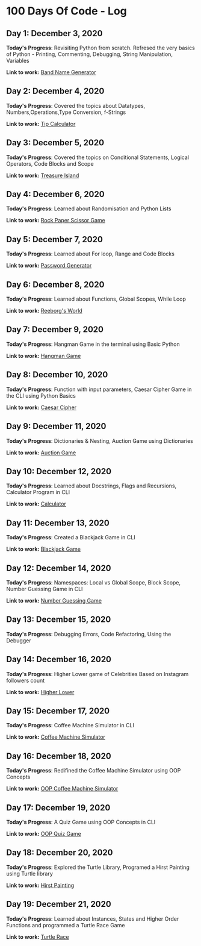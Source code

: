 # 100 Days Of Code - Log

## Day 1: December 3, 2020


**Today's Progress**: Revisiting Python from scratch. Refresed the very basics of Python - Printing, Commenting, Debugging, String Manipulation, Variables

**Link to work:** [Band Name Generator](https://repl.it/@seshaihari/band-name-generator-start#main.py)


## Day 2: December 4, 2020


**Today's Progress**: Covered the topics about Datatypes, Numbers,Operations,Type Conversion, f-Strings

**Link to work:** [Tip Calculator](https://repl.it/@seshaihari/tip-calculator-start#main.py)


## Day 3: December 5, 2020


**Today's Progress**: Covered the topics on Conditional Statements, Logical Operators, Code Blocks and Scope

**Link to work:** [Treasure Island](https://repl.it/@seshaihari/treasure-island-start#main.py)


## Day 4: December 6, 2020


**Today's Progress**: Learned about Randomisation and Python Lists

**Link to work:** [Rock Paper Scissor Game](https://repl.it/@seshaihari/rock-paper-scissors-start#main.py)


## Day 5: December 7, 2020


**Today's Progress**: Learned about For loop, Range and Code Blocks

**Link to work:** [Password Generator](https://repl.it/@seshaihari/password-generator-start#main.py)


## Day 6: December 8, 2020


**Today's Progress**: Learned about Functions, Global Scopes, While Loop

**Link to work:** [Reeborg's World](https://reeborg.ca/reeborg.html?lang=en&mode=python&menu=worlds%2Fmenus%2Freeborg_intro_en.json&name=Maze&url=worlds%2Ftutorial_en%2Fmaze1.json)


## Day 7: December 9, 2020


**Today's Progress**: Hangman Game in the terminal using Basic Python

**Link to work:** [Hangman Game](https://repl.it/@seshaihari/Day-7-Hangman-5-Start#main.py)


## Day 8: December 10, 2020


**Today's Progress**: Function with input parameters, Caesar Cipher Game in the CLI using Python Basics

**Link to work:** [Caesar Cipher](https://repl.it/@seshaihari/caesar-cipher-4-start#main.py)


## Day 9: December 11, 2020


**Today's Progress**: Dictionaries & Nesting, Auction Game using Dictionaries

**Link to work:** [Auction Game](https://repl.it/@seshaihari/blind-auction-start#main.py)


## Day 10: December 12, 2020


**Today's Progress**: Learned about Docstrings, Flags and Recursions, Calculator Program in CLI

**Link to work:** [Calculator](https://repl.it/@seshaihari/calculator-start-1#main.py)


## Day 11: December 13, 2020


**Today's Progress**: Created a Blackjack Game in CLI

**Link to work:** [Blackjack Game](https://repl.it/@seshaihari/blackjack-start#main.py)


## Day 12: December 14, 2020


**Today's Progress**: Namespaces: Local vs Global Scope, Block Scope, Number Guessing Game in CLI

**Link to work:** [Number Guessing Game](https://repl.it/@seshaihari/guess-the-number-game#main.py)


## Day 13: December 15, 2020


**Today's Progress**: Debugging Errors, Code Refactoring, Using the Debugger


## Day 14: December 16, 2020


**Today's Progress**: Higher Lower game of Celebrities Based on Instagram followers count

**Link to work:** [Higher Lower](https://repl.it/@seshaihari/higher-lower-start#main.py)


## Day 15: December 17, 2020


**Today's Progress**: Coffee Machine Simulator in CLI

**Link to work:** [Coffee Machine Simulator](https://repl.it/@seshaihari/coffee-machine-final#main.py)


## Day 16: December 18, 2020


**Today's Progress**: Redifined the Coffee Machine Simulator using OOP Concepts

**Link to work:** [OOP Coffee Machine Simulator](https://repl.it/@seshaihari/oop-coffee-machine-start#main.py)


## Day 17: December 19, 2020


**Today's Progress**: A Quiz Game using OOP Concepts in CLI

**Link to work:** [OOP Quiz Game](https://repl.it/@seshaihari/quiz-game-start#main.py)


## Day 18: December 20, 2020


**Today's Progress**: Explored the Turtle Library, Programed a Hirst Painting using Turtle library

**Link to work:** [Hirst Painting](https://repl.it/@seshaihari/hirst-painting-start#main.py)


## Day 19: December 21, 2020


**Today's Progress**: Learned about Instances, States and Higher Order Functions and programmed a Turtle Race Game

**Link to work:** [Turtle Race](https://repl.it/@seshaihari/turtle-race#main.py)

